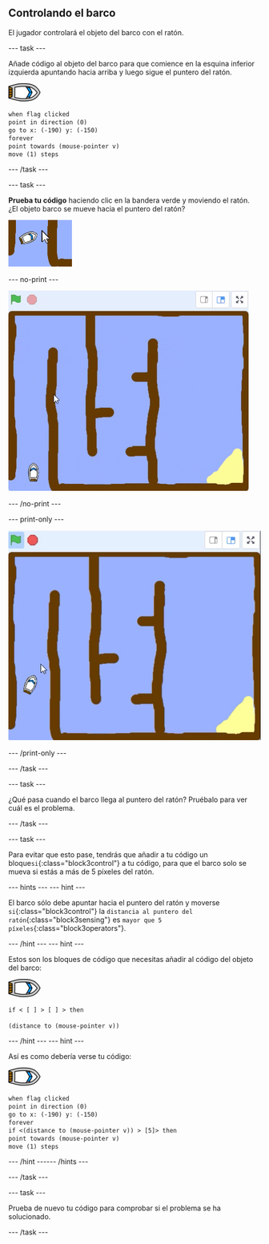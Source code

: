 ## Controlando el barco

El jugador controlará el objeto del barco con el ratón.

--- task ---

Añade código al objeto del barco para que comience en la esquina inferior izquierda apuntando hacia arriba y luego sigue el puntero del ratón.

![objeto barco](images/boat_resize.png)

```blocks3
when flag clicked
point in direction (0)
go to x: (-190) y: (-150)
forever
point towards (mouse-pointer v)
move (1) steps
```

--- /task ---

--- task ---

**Prueba tu código** haciendo clic en la bandera verde y moviendo el ratón. ¿El objeto barco se mueve hacia el puntero del ratón?

![captura de pantalla](images/boat-mouse.png)

--- no-print ---

![captura de pantalla](images/boat-pointer-test-anim.gif)

--- /no-print ---

--- print-only ---

![captura de pantalla](images/boat-pointer-test-anim.png)

--- /print-only ---

--- /task ---

--- task ---

¿Qué pasa cuando el barco llega al puntero del ratón? Pruébalo para ver cuál es el problema.

--- /task ---

--- task ---

Para evitar que esto pase, tendrás que añadir a tu código un bloque`si`{:class="block3control"} a tu código, para que el barco solo se mueva si estás a más de 5 píxeles del ratón.

--- hints ---
 --- hint ---

El barco sólo debe apuntar hacia el puntero del ratón y moverse `si`{:class="block3control"} la `distancia al puntero del ratón`{:class="block3sensing"} es `mayor que 5 píxeles`{:class="block3operators"}.

--- /hint --- --- hint ---

Estos son los bloques de código que necesitas añadir al código del objeto del barco:

![objeto barco](images/boat_resize.png)

```blocks3
if < [ ] > [ ] > then

(distance to (mouse-pointer v))
```

--- /hint --- --- hint ---

Así es como debería verse tu código:

![objeto barco](images/boat_resize.png)

```blocks3
when flag clicked
point in direction (0)
go to x: (-190) y: (-150)
forever
if <(distance to (mouse-pointer v)) > [5]> then
point towards (mouse-pointer v)
move (1) steps
```

--- /hint ------ /hints ---

--- /task ---

--- task ---

Prueba de nuevo tu código para comprobar si el problema se ha solucionado.

--- /task ---